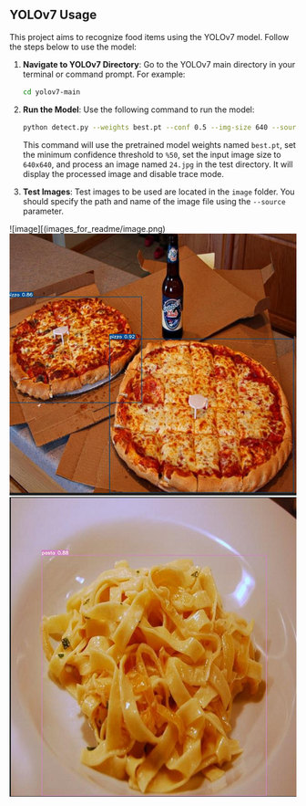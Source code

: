 ## YOLOv7 Usage

This project aims to recognize food items using the YOLOv7 model. Follow the steps below to use the model:

1. **Navigate to YOLOv7 Directory**: Go to the YOLOv7 main directory in your terminal or command prompt. For example:

   ```bash
   cd yolov7-main
   ```

2. **Run the Model**: Use the following command to run the model:

   ```bash
   python detect.py --weights best.pt --conf 0.5 --img-size 640 --source test/24.jpg --view-img --no-trace
   ```

   This command will use the pretrained model weights named `best.pt`, set the minimum confidence threshold to `%50`, set the input image size to `640x640`, and process an image named `24.jpg` in the test directory. It will display the processed image and disable trace mode.

3. **Test Images**: Test images to be used are located in the `image` folder. You should specify the path and name of the image file using the `--source` parameter.

![image][(images_for_readme/image.png)
![image](images_for_readme/2.png)
![image](images_for_readme/3.png)

